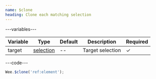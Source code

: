 ```yaml
---
name: $clone
heading: Clone each matching selection
---
```


---variables---

| Variable | Type | Default | Description | Required |
| -- | -- | -- | -- | -- |
| target | [selection](/script#selection) | -- | Target selection | ✓ |

---code---

```javascript
Wee.$clone('ref:element');
```